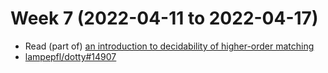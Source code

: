 Week 7 (2022-04-11 to 2022-04-17)
===

* Read (part of) [an introduction to decidability of higher-order matching](https://citeseerx.ist.psu.edu/viewdoc/download?doi=10.1.1.367.4954&rep=rep1&type=pdf)
* [lampepfl/dotty#14907](https://github.com/lampepfl/dotty/issues/14907)

